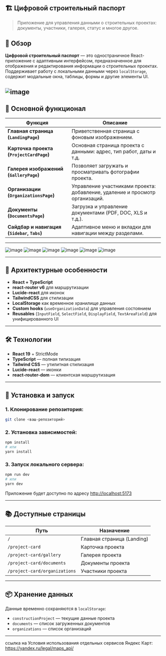 ## 🏗️ Цифровой строительный паспорт

> Приложение для управления данными о строительных проектах: документы, участники, галерея, статус и многое другое.

## 📌 Обзор

**Цифровой строительный паспорт** — это одностраничное React-приложение с адаптивным интерфейсом, предназначенное для отображения и редактирования информации о строительных проектах.  
Поддерживает работу с локальными данными через `localStorage`, содержит модальные окна, таблицы, формы и другие элементы UI.

![image](https://github.com/user-attachments/assets/c1fb8ab0-b08a-4f8d-909f-b2a176a84109)
---

## 🔧 Основной функционал

| Функция | Описание |
|--------|----------|
| **Главная страница (`LandingPage`)** | Приветственная страница с фоновым изображением. |
| **Карточка проекта (`ProjectCardPage`)** | Основная страница проекта с данными: адрес, тип работ, даты и т.д. |
| **Галерея изображений (`GalleryPage`)** | Позволяет загружать и просматривать фотографии проекта. |
| **Организации (`OrganizationsPage`)** | Управление участниками проекта: добавление, удаление и просмотр организаций. |
| **Документы (`DocumentsPage`)** | Загрузка и управление документами (PDF, DOC, XLS и т.д.). |
| **Сайдбар и навигация (`Sidebar`, `Tabs`)** | Адаптивное меню и вкладки для навигации между разделами. |

---

![image](https://github.com/user-attachments/assets/f84521a4-b799-458e-b1a8-e842ab836bab)
![image](https://github.com/user-attachments/assets/d35fc1b5-19fb-493c-a39b-0adbb9792457)
![image](https://github.com/user-attachments/assets/06461178-f9bc-42d2-b1e5-8d96ce057b85)
![image](https://github.com/user-attachments/assets/1774be6f-0e06-437f-b081-da0d28f54ab6)
![image](https://github.com/user-attachments/assets/26a9cad4-d4ae-4170-8ac8-191e02c0e106)
![image](https://github.com/user-attachments/assets/401416d9-16e3-48f8-928d-a5fc1bb8acf8)

---

## 🧩 Архитектурные особенности

- **React + TypeScript**
- **react-router v6** для маршрутизации
- **Lucide-react** для иконок
- **TailwindCSS** для стилизации
- **LocalStorage** как временное хранилище данных
- **Custom hooks** (`useOrganizationData`) для управления состоянием
- **Reusables** (`InputField`, `SelectField`, `DisplayField`, `TextAreaField`) для унифицированного UI

---

## 🛠️ Технологии

- **React 19** + StrictMode
- **TypeScript** — полная типизация
- **Tailwind CSS** — утилитная стилизация
- **Lucide-react** — иконки
- **react-router-dom** — клиентская маршрутизация

---

## 🚀 Установка и запуск

### 1. Клонирование репозитория:

```bash
git clone <ваш-репозиторий>
```

### 2. Установка зависимостей:

```bash
npm install
# или
yarn install
```

### 3. Запуск локального сервера:

```bash
npm run dev
# или
yarn dev
```

Приложение будет доступно по адресу [http://localhost:5173](http://localhost:5173)

---

## 📚 Доступные страницы

| Путь | Назначение |
|------|------------|
| `/` | Главная страница (Landing) |
| `/project-card` | Карточка проекта |
| `/project-card/gallery` | Галерея проекта |
| `/project-card/documents` | Документы проекта |
| `/project-card/organizations` | Участники проекта |

---


## 📦 Хранение данных

Данные временно сохраняются в `localStorage`:

- `constructionProject` — текущие данные проекта
- `documents` — список загруженных документов
- `organizations` — список организаций

---

 ссылка на Условия использования отдельных сервисов Яндекс Карт:
https://yandex.ru/legal/maps_api/

